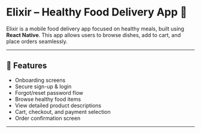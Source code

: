 # Elixir – Healthy Food Delivery App 🍲

Elixir is a mobile food delivery app focused on healthy meals, built using **React Native**. This app allows users to browse dishes, add to cart, and place orders seamlessly.

---

## 🧩 Features

- Onboarding screens
- Secure sign-up & login
- Forgot/reset password flow
- Browse healthy food items
- View detailed product descriptions
- Cart, checkout, and payment selection
- Order confirmation screen

---


